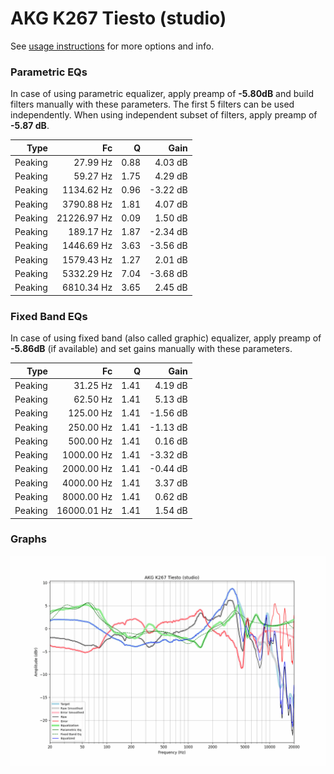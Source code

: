 # AKG K267 Tiesto (studio)
See [usage instructions](https://github.com/jaakkopasanen/AutoEq#usage) for more options and info.

### Parametric EQs
In case of using parametric equalizer, apply preamp of **-5.80dB** and build filters manually
with these parameters. The first 5 filters can be used independently.
When using independent subset of filters, apply preamp of **-5.87 dB**.

| Type    | Fc          |    Q | Gain     |
|--------:|------------:|-----:|---------:|
| Peaking | 27.99 Hz    | 0.88 | 4.03 dB  |
| Peaking | 59.27 Hz    | 1.75 | 4.29 dB  |
| Peaking | 1134.62 Hz  | 0.96 | -3.22 dB |
| Peaking | 3790.88 Hz  | 1.81 | 4.07 dB  |
| Peaking | 21226.97 Hz | 0.09 | 1.50 dB  |
| Peaking | 189.17 Hz   | 1.87 | -2.34 dB |
| Peaking | 1446.69 Hz  | 3.63 | -3.56 dB |
| Peaking | 1579.43 Hz  | 1.27 | 2.01 dB  |
| Peaking | 5332.29 Hz  | 7.04 | -3.68 dB |
| Peaking | 6810.34 Hz  | 3.65 | 2.45 dB  |

### Fixed Band EQs
In case of using fixed band (also called graphic) equalizer, apply preamp of **-5.86dB**
(if available) and set gains manually with these parameters.

| Type    | Fc          |    Q | Gain     |
|--------:|------------:|-----:|---------:|
| Peaking | 31.25 Hz    | 1.41 | 4.19 dB  |
| Peaking | 62.50 Hz    | 1.41 | 5.13 dB  |
| Peaking | 125.00 Hz   | 1.41 | -1.56 dB |
| Peaking | 250.00 Hz   | 1.41 | -1.13 dB |
| Peaking | 500.00 Hz   | 1.41 | 0.16 dB  |
| Peaking | 1000.00 Hz  | 1.41 | -3.32 dB |
| Peaking | 2000.00 Hz  | 1.41 | -0.44 dB |
| Peaking | 4000.00 Hz  | 1.41 | 3.37 dB  |
| Peaking | 8000.00 Hz  | 1.41 | 0.62 dB  |
| Peaking | 16000.01 Hz | 1.41 | 1.54 dB  |

### Graphs
![](./AKG%20K267%20Tiesto%20(studio).png)
